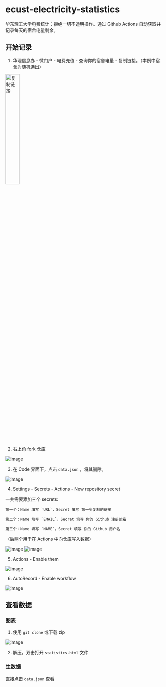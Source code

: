 # ecust-electricity-statistics
华东理工大学电费统计：拒绝一切不透明操作。通过 Github Actions 自动获取并记录每天的宿舍电量剩余。

## 开始记录
1. 华理信息办 - 微门户 - 电费充值 - 查询你的宿舍电量 - 复制链接。（本例中宿舍为随机选出）

<img alt="复制链接" src="https://user-images.githubusercontent.com/88281489/205481212-aaca1699-79ef-4c17-b3e3-a7e477ad55db.png"  width="30%" height="30%"/>

2. 右上角 fork 仓库

![image](https://user-images.githubusercontent.com/88281489/205480982-a221a67c-c789-4298-9a45-34a35c820b71.png)

3. 在 Code 界面下，点击 `data.json` ，将其删除。

![image](https://user-images.githubusercontent.com/88281489/205482133-a769645f-e106-453b-9fb1-09ec95664236.png)

4. Settings - Secrets - Actions - New repository secret 

一共需要添加三个 secrets:

    第一个：Name 填写 `URL`，Secret 填写 第一步复制的链接
  
    第二个：Name 填写 `EMAIL`，Secret 填写 你的 Github 注册邮箱
  
    第三个：Name 填写 `NAME`，Secret 填写 你的 Github 用户名
  
  （后两个用于在 Actions 中向仓库写入数据）

![image](https://user-images.githubusercontent.com/88281489/205481390-292a3fc3-fa69-4c2f-886c-b0bc573f5470.png)
![image](https://user-images.githubusercontent.com/88281489/205481486-3b5cafc9-f00d-4ca3-a0d8-eaedfffff7df.png)

5. Actions - Enable them

![image](https://user-images.githubusercontent.com/88281489/205481911-d611035e-ced1-4711-b3cc-07d9f44f6b86.png)

6. AutoRecord - Enable workflow

![image](https://user-images.githubusercontent.com/88281489/205481894-022e114f-5023-45d5-881d-d5fbc9d4a6ba.png)

## 查看数据
### 图表
1. 使用 `git clone` 或下载 zip

![image](https://user-images.githubusercontent.com/88281489/205482225-1ceff436-7444-4a8e-a9f9-6c7845bb5f88.png)

2. 解压，双击打开 `statistics.html` 文件
### 生数据
直接点击 `data.json` 查看
